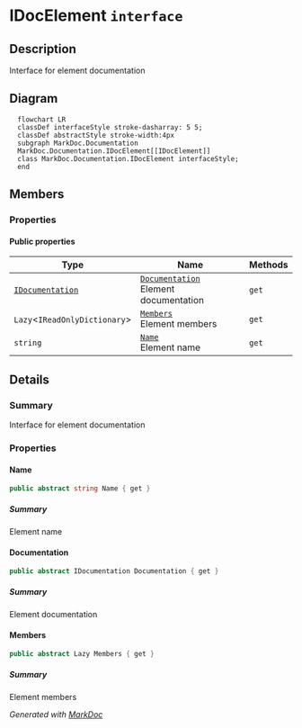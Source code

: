 # IDocElement `interface`

## Description
Interface for element documentation

## Diagram
```mermaid
  flowchart LR
  classDef interfaceStyle stroke-dasharray: 5 5;
  classDef abstractStyle stroke-width:4px
  subgraph MarkDoc.Documentation
  MarkDoc.Documentation.IDocElement[[IDocElement]]
  class MarkDoc.Documentation.IDocElement interfaceStyle;
  end
```

## Members
### Properties
#### Public  properties
| Type | Name | Methods |
| --- | --- | --- |
| [`IDocumentation`](./IDocumentation.md) | [`Documentation`](markdoc/documentation/IDocElement.md#documentation)<br>Element documentation | `get` |
| `Lazy`&lt;`IReadOnlyDictionary`&gt; | [`Members`](markdoc/documentation/IDocElement.md#members)<br>Element members | `get` |
| `string` | [`Name`](markdoc/documentation/IDocElement.md#name)<br>Element name | `get` |

## Details
### Summary
Interface for element documentation

### Properties
#### Name
```csharp
public abstract string Name { get }
```
##### Summary
Element name

#### Documentation
```csharp
public abstract IDocumentation Documentation { get }
```
##### Summary
Element documentation

#### Members
```csharp
public abstract Lazy Members { get }
```
##### Summary
Element members

*Generated with* [*MarkDoc*](https://github.com/hailstorm75/MarkDoc.Core)
